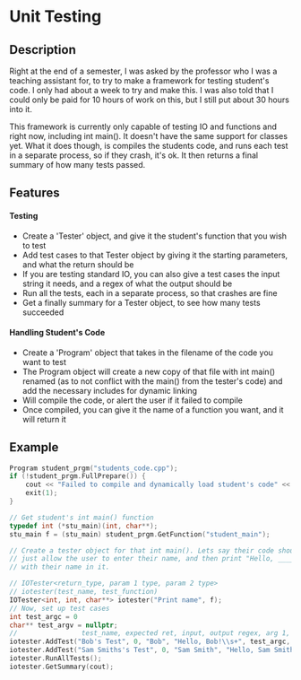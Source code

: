 # Unit Testing

## Description
Right at the end of a semester, I was asked by the professor who I was a teaching assistant for, to try to make a framework for testing student's code. I only had about a week to try and make this. I was also told that I could only be paid for 10 hours of work on this, but I still put about 30 hours into it.

This framework is currently only capable of testing IO and functions and right now, including int main(). It doesn't have the same support for classes yet. What it does though, is compiles the students code, and runs each test in a separate process, so if they crash, it's ok. It then returns a final summary of how many tests passed.

## Features
#### Testing
- Create a 'Tester' object, and give it the student's function that you wish to test
- Add test cases to that Tester object by giving it the starting parameters, and what the return should be
- If you are testing standard IO, you can also give a test cases the input string it needs, and a regex of what the output should be
- Run all the tests, each in a separate process, so that crashes are fine
- Get a finally summary for a Tester object, to see how many tests succeeded

#### Handling Student's Code
- Create a 'Program' object that takes in the filename of the code you want to test
- The Program object will create a new copy of that file with int main() renamed (as to not conflict with the main() from the tester's code) and add the necessary includes for dynamic linking
- Will compile the code, or alert the user if it failed to compile
- Once compiled, you can give it the name of a function you want, and it will return it

## Example
```c++
Program student_prgm("students_code.cpp");
if (!student_prgm.FullPrepare()) {
    cout << "Failed to compile and dynamically load student's code" << endl;
    exit(1);
}

// Get student's int main() function
typedef int (*stu_main)(int, char**);
stu_main f = (stu_main) student_prgm.GetFunction("student_main");

// Create a tester object for that int main(). Lets say their code should
// just allow the user to enter their name, and then print "Hello, ____!"
// with their name in it.

// IOTester<return_type, param 1 type, param 2 type>
// iotester(test_name, test_function)
IOTester<int, int, char**> iotester("Print name", f);
// Now, set up test cases
int test_argc = 0
char** test_argv = nullptr;
//                test_name, expected ret, input, output regex, arg 1, arg2
iotester.AddTest("Bob's Test", 0, "Bob", "Hello, Bob!\\s+", test_argc, test_argv);
iotester.AddTest("Sam Smiths's Test", 0, "Sam Smith", "Hello, Sam Smith!\\s+", test_argc, test_argv);
iotester.RunAllTests();
iotester.GetSummary(cout);
```
